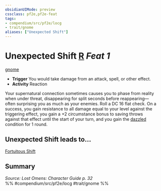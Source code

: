 ```yaml
---
obsidianUIMode: preview
cssclass: pf2e,pf2e-feat
tags:
- compendium/src/pf2e/locg
- trait/gnome
aliases: ["Unexpected Shift"]
---
```

# Unexpected Shift  [R](rules/core-rulebook/chapter-9-playing-the-game.md#Actions "Reaction") *Feat 1*  
[gnome](rules/traits/gnome.md "Gnome Ancestry & Heritage Trait")  

- **Trigger** You would take damage from an attack, spell, or other effect.
- **Activity** Reaction

Your supernatural connection sometimes causes you to phase from reality when under threat, disappearing for split seconds before reappearing—often surprising you as much as your enemies. Roll a DC 16 flat check. On a success, you gain resistance to all damage equal to your level against the triggering effect, you gain a +2 circumstance bonus to saving throws against that effect until the start of your turn, and you gain the [dazzled](rules/conditions.md#Dazzled) condition for 1 round.

## Unexpected Shift leads to...

[Fortuitous Shift](compendium/feats/fortuitous-shift-locg.md)

## Summary

*Source: Lost Omens: Character Guide p. 32*  
%% #compendium/src/pf2e/locg #trait/gnome %%